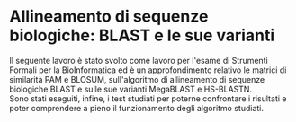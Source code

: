  # Allineamento di sequenze biologiche: BLAST e le sue varianti
 Il seguente  lavoro è stato svolto come lavoro per l'esame di Strumenti Formali per la BioInformatica ed è un approfondimento relativo le matrici di similarità PAM e BLOSUM, 
 sull'algoritmo di allineamento di sequenze biologiche BLAST e sulle sue varianti MegaBLAST e HS-BLASTN. <br>
 Sono stati eseguiti, infine, i test studiati per poterne confrontare i risultati e poter comprendere a pieno il funzionamento degli algoritmo studiati. 
